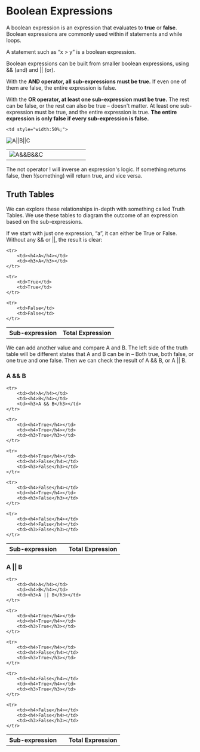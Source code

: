 # Boolean Expressions

A boolean expression is an expression that evaluates to **true** or **false**. 
Boolean expressions are commonly used within if statements and while loops.

A statement such as “x > y” is a boolean expression.

Boolean expressions can be built from smaller boolean expressions, 
using && (and) and || (or).

With the **AND operator, all sub-expressions must be true.** 
If even one of them are false, the entire expression is false.

With the **OR operator, at least one sub-expression must be true.** 
The rest can be false, or the rest can also be true – doesn't matter. 
At least one sub-expression must be true, 
and the entire expression is true. 
**The entire expression is only false if every sub-expression is false.**

<table>
<tr>
    <td style="width:50%;">
<img src="https://github.com/Rachels-Courses/Course-Common-Files/blob/master/Review/Glossary/images/venn-and.png?raw=true" title="A&&B&&C">
    </td>
    
    <td style="width:50%;">
<img src="https://github.com/Rachels-Courses/Course-Common-Files/blob/master/Review/Glossary/images/venn-or.png?raw=true" title="A||B||C">
    </td>
</tr>
</table>

The not operator ! will inverse an expression's logic. If something returns false, then !(something) will return true, and vice versa.

## Truth Tables

We can explore these relationships in-depth with something called Truth Tables. We use these tables to diagram the outcome of an expression based on the sub-expressions.


If we start with just one expression, “a”, it can either be True or False. Without any && or ||, the result is clear:

<table>
    <tr>
        <th>Sub-expression</th><th>Total Expression</th>
    </tr>
    
    <tr>
        <td><h4>A</h4></td>
        <td><h3>A</h3></td>
    </tr>
    
    <tr>
        <td>True</td>
        <td>True</td>
    </tr>
    
    <tr>
        <td>False</td>
        <td>False</td>
    </tr>
</table>

We can add another value and compare A and B. 
The left side of the truth table will be different states that A and B 
can be in – Both true, both false, or one true and one false. 
Then we can check the result of A && B, or A || B.

### A && B

<table>
    <tr>
        <th>Sub-expression</th><th></th><th>Total Expression</th>
    </tr>
    
    <tr>
        <td><h4>A</h4></td>
        <td><h4>B</h4></td>
        <td><h3>A && B</h3></td>
    </tr>
    
    <tr>
        <td><h4>True</h4></td>
        <td><h4>True</h4></td>
        <td><h3>True</h3></td>
    </tr>
    
    <tr>
        <td><h4>True</h4></td>
        <td><h4>False</h4></td>
        <td><h3>False</h3></td>
    </tr>
    
    <tr>
        <td><h4>False</h4></td>
        <td><h4>True</h4></td>
        <td><h3>False</h3></td>
    </tr>
    
    <tr>
        <td><h4>False</h4></td>
        <td><h4>False</h4></td>
        <td><h3>False</h3></td>
    </tr>
</table>

### A || B

<table>
    <tr>
        <th>Sub-expression</th><th></th><th>Total Expression</th>
    </tr>
    
    <tr>
        <td><h4>A</h4></td>
        <td><h4>B</h4></td>
        <td><h3>A || B</h3></td>
    </tr>
    
    <tr>
        <td><h4>True</h4></td>
        <td><h4>True</h4></td>
        <td><h3>True</h3></td>
    </tr>
    
    <tr>
        <td><h4>True</h4></td>
        <td><h4>False</h4></td>
        <td><h3>True</h3></td>
    </tr>
    
    <tr>
        <td><h4>False</h4></td>
        <td><h4>True</h4></td>
        <td><h3>True</h3></td>
    </tr>
    
    <tr>
        <td><h4>False</h4></td>
        <td><h4>False</h4></td>
        <td><h3>False</h3></td>
    </tr>
</table>

